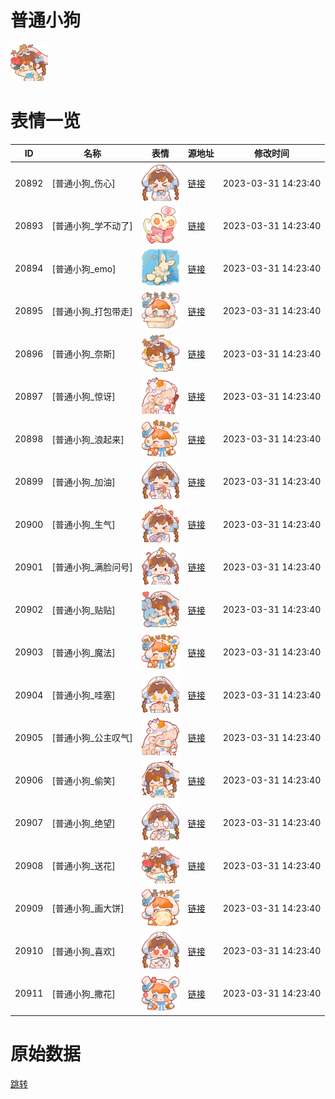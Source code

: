 # 普通小狗

<img src="./cover.png" height="60" alt="cover" />

# 表情一览

|ID|名称|表情|源地址|修改时间|
|----|----|----|----|----|
|20892|[普通小狗_伤心]|<img src="./pic/020892_%5B普通小狗_伤心%5D.png" height="60" alt="伤心"/>|[链接](https://i0.hdslb.com/bfs/garb/b8f06819cdca5848daa288f3e87757ba7e9cf178.png)|2023-03-31 14:23:40|
|20893|[普通小狗_学不动了]|<img src="./pic/020893_%5B普通小狗_学不动了%5D.png" height="60" alt="学不动了"/>|[链接](https://i0.hdslb.com/bfs/garb/da39c7acc9efa616beb5799a6f4e799665846c9a.png)|2023-03-31 14:23:40|
|20894|[普通小狗_emo]|<img src="./pic/020894_%5B普通小狗_emo%5D.png" height="60" alt="emo"/>|[链接](https://i0.hdslb.com/bfs/garb/ca77c3fc4215c2528d43cbff71d8163a8980c40e.png)|2023-03-31 14:23:40|
|20895|[普通小狗_打包带走]|<img src="./pic/020895_%5B普通小狗_打包带走%5D.png" height="60" alt="打包带走"/>|[链接](https://i0.hdslb.com/bfs/garb/4dbef3fc4f123436d1e4fb0dbfbd98f318dc38ae.png)|2023-03-31 14:23:40|
|20896|[普通小狗_奈斯]|<img src="./pic/020896_%5B普通小狗_奈斯%5D.png" height="60" alt="奈斯"/>|[链接](https://i0.hdslb.com/bfs/garb/c9e4bbe4d71af1270d5f3f17cf1ba45ee95c099b.png)|2023-03-31 14:23:40|
|20897|[普通小狗_惊讶]|<img src="./pic/020897_%5B普通小狗_惊讶%5D.png" height="60" alt="惊讶"/>|[链接](https://i0.hdslb.com/bfs/garb/5563f642730813a1006ba8c0dec53b8e064ce6fe.png)|2023-03-31 14:23:40|
|20898|[普通小狗_浪起来]|<img src="./pic/020898_%5B普通小狗_浪起来%5D.png" height="60" alt="浪起来"/>|[链接](https://i0.hdslb.com/bfs/garb/1c4244a4a4d571df5683a7bf72490c7c489aea06.png)|2023-03-31 14:23:40|
|20899|[普通小狗_加油]|<img src="./pic/020899_%5B普通小狗_加油%5D.png" height="60" alt="加油"/>|[链接](https://i0.hdslb.com/bfs/garb/f8665aaa1bfa365ff66d18512c960f526025d255.png)|2023-03-31 14:23:40|
|20900|[普通小狗_生气]|<img src="./pic/020900_%5B普通小狗_生气%5D.png" height="60" alt="生气"/>|[链接](https://i0.hdslb.com/bfs/garb/55a5bd33a7e0ac09b129e525490dc7565845a292.png)|2023-03-31 14:23:40|
|20901|[普通小狗_满脸问号]|<img src="./pic/020901_%5B普通小狗_满脸问号%5D.png" height="60" alt="满脸问号"/>|[链接](https://i0.hdslb.com/bfs/garb/ab2c88cd7e21d869767e3e938f731c44fae728c0.png)|2023-03-31 14:23:40|
|20902|[普通小狗_贴贴]|<img src="./pic/020902_%5B普通小狗_贴贴%5D.png" height="60" alt="贴贴"/>|[链接](https://i0.hdslb.com/bfs/garb/b79a6d65a09017f85c6742597a36a0a825dc38b6.png)|2023-03-31 14:23:40|
|20903|[普通小狗_魔法]|<img src="./pic/020903_%5B普通小狗_魔法%5D.png" height="60" alt="魔法"/>|[链接](https://i0.hdslb.com/bfs/garb/62e2d70228e7d9f1052e0e4cd9280638119db0d5.png)|2023-03-31 14:23:40|
|20904|[普通小狗_哇塞]|<img src="./pic/020904_%5B普通小狗_哇塞%5D.png" height="60" alt="哇塞"/>|[链接](https://i0.hdslb.com/bfs/garb/3f893d996bc0528c58ea5f7e1c1552cc4f3c6e98.png)|2023-03-31 14:23:40|
|20905|[普通小狗_公主叹气]|<img src="./pic/020905_%5B普通小狗_公主叹气%5D.png" height="60" alt="公主叹气"/>|[链接](https://i0.hdslb.com/bfs/garb/dac6aab187f4cf6c9b4eb192ea9f6c80ecfd98f9.png)|2023-03-31 14:23:40|
|20906|[普通小狗_偷笑]|<img src="./pic/020906_%5B普通小狗_偷笑%5D.png" height="60" alt="偷笑"/>|[链接](https://i0.hdslb.com/bfs/garb/56957aace8b4fb435dbd702944960a39ef48a212.png)|2023-03-31 14:23:40|
|20907|[普通小狗_绝望]|<img src="./pic/020907_%5B普通小狗_绝望%5D.png" height="60" alt="绝望"/>|[链接](https://i0.hdslb.com/bfs/garb/20827c9c9a18cc4a777597cc75b2fb999ea369c6.png)|2023-03-31 14:23:40|
|20908|[普通小狗_送花]|<img src="./pic/020908_%5B普通小狗_送花%5D.png" height="60" alt="送花"/>|[链接](https://i0.hdslb.com/bfs/garb/280706de305762617e47dd3408d36ab4d08d6805.png)|2023-03-31 14:23:40|
|20909|[普通小狗_画大饼]|<img src="./pic/020909_%5B普通小狗_画大饼%5D.png" height="60" alt="画大饼"/>|[链接](https://i0.hdslb.com/bfs/garb/df6df32f8997c7f98fbd5527d42f970277343063.png)|2023-03-31 14:23:40|
|20910|[普通小狗_喜欢]|<img src="./pic/020910_%5B普通小狗_喜欢%5D.png" height="60" alt="喜欢"/>|[链接](https://i0.hdslb.com/bfs/garb/99acf794f4945a4bfbb2c8de856dbe673cea09f5.png)|2023-03-31 14:23:40|
|20911|[普通小狗_撒花]|<img src="./pic/020911_%5B普通小狗_撒花%5D.png" height="60" alt="撒花"/>|[链接](https://i0.hdslb.com/bfs/garb/b553a69aa58b5c510874f7e67fd95a8ea27a27ad.png)|2023-03-31 14:23:40|

# 原始数据

[跳转](./raw.json)

